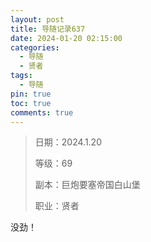 ```yaml
---
layout: post
title: 导随记录637
date: 2024-01-20 02:15:00
categories:
  - 导随
  - 贤者
tags:
  - 导随
pin: true
toc: true
comments: true
---
```

> 日期：2024.1.20
>
> 等级：69
>
> 副本：巨炮要塞帝国白山堡
>
> 职业：贤者

没劲！